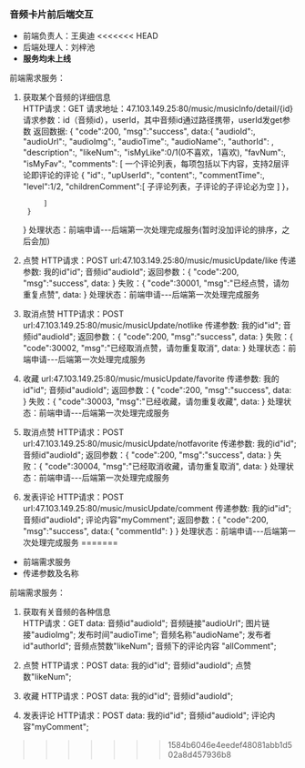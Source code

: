 ### 音频卡片前后端交互
- 前端负责人：王奥迪
<<<<<<< HEAD
- 后端处理人：刘梓池
- **服务均未上线**

前端需求服务：
1. 获取某个音频的详细信息   
HTTP请求：GET 
请求地址：47.103.149.25:80/music/musicInfo/detail/{id}
请求参数：id（音频id），userId，其中音频id通过路径携带，userId发get参数
返回数据: {
    "code":200,
    "msg":"success",
    data:{
        "audioId":,
        "audioUrl":,
        "audioImg":,
        "audioTime":,
        "audioName":,
        "authorId": ,
        "description":,
        "likeNum":,
        "isMyLike":0/1(0不喜欢，1喜欢),
        "favNum":,
        "isMyFav":,
         "comments": [
            一个评论列表，每项包括以下内容，支持2层评论即评论的评论
                {
                    "id":,
                    "upUserId":,
                    "content":,
                    "commentTime":,
                    "level":1/2,
                    "childrenComment":[
                        子评论列表，子评论的子评论必为空
                    ]
                }，

            ]
        }
    }
处理状态：前端申请---后端第一次处理完成服务(暂时没加评论的排序，之后会加)

2. 点赞
HTTP请求：POST
url:47.103.149.25:80/music/musicUpdate/like
传递参数: 我的id"id"; 音频id"audioId"; 
返回参数：{
    "code":200,
    "msg":"success",
    data:
    }
    失败：{
    "code":30001,
    "msg":"已经点赞，请勿重复点赞",
    data:
    }
处理状态：前端申请---后端第一次处理完成服务

3. 取消点赞
HTTP请求：POST
url:47.103.149.25:80/music/musicUpdate/notlike
传递参数: 我的id"id"; 音频id"audioId"; 
返回参数：{
    "code":200,
    "msg":"success",
    data:
    }
    失败：{
    "code":30002,
    "msg":"已经取消点赞，请勿重复取消",
    data:
    }
处理状态：前端申请---后端第一次处理完成服务

4. 收藏
url:47.103.149.25:80/music/musicUpdate/favorite
传递参数: 我的id"id"; 音频id"audioId"; 
返回参数：{
    "code":200,
    "msg":"success",
    data:
    }
    失败：{
    "code":30003,
    "msg":"已经收藏，请勿重复收藏",
    data:
    }
处理状态：前端申请---后端第一次处理完成服务

5. 取消点赞
HTTP请求：POST
url:47.103.149.25:80/music/musicUpdate/notfavorite
传递参数: 我的id"id"; 音频id"audioId"; 
返回参数：{
    "code":200,
    "msg":"success",
    data:
    }
    失败：{
    "code":30004,
    "msg":"已经取消收藏，请勿重复取消",
    data:
    }
处理状态：前端申请---后端第一次处理完成服务

6. 发表评论
HTTP请求：POST
url:47.103.149.25:80/music/musicUpdate/comment
传递参数: 我的id"id"; 音频id"audioId"; 评论内容"myComment"; 
返回参数：{
    "code":200,
    "msg":"success",
    data:{
        "commentId":
        }
    }
处理状态：前端申请---后端第一次处理完成服务
=======
- 前端需求服务
- 传递参数及名称

前端需求服务：
1. 获取有关音频的各种信息   
HTTP请求：GET 
data: 音频id"audioId"; 音频链接"audioUrl"; 图片链接"audioImg"; 发布时间"audioTime"; 音频名称"audioName"; 发布者id"authorId"; 
音频点赞数"likeNum"; 音频下的评论内容 "allComment";

2. 点赞
HTTP请求：POST
data: 我的id"id"; 音频id"audioId"; 点赞数"likeNum";

3. 收藏
HTTP请求：POST
data: 我的id"id"; 音频id"audioId";

4. 发表评论
HTTP请求：POST
data: 我的id"id"; 音频id"audioId"; 评论内容"myComment"; 

>>>>>>> 1584b6046e4eedef48081abb1d502a8d457936b8

